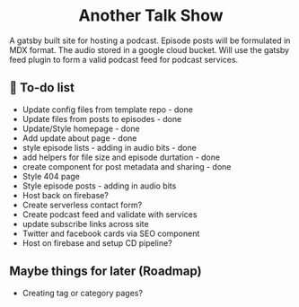 <h1 align="center">
Another Talk Show
</h1>
<p>A gatsby built site for hosting a podcast. Episode posts will be formulated in MDX format. The audio stored in a google cloud bucket. Will use the gatsby feed plugin to form a valid podcast feed for podcast services.</p>

## 🚀 To-do list

- Update config files from template repo - done
- Update files from posts to episodes - done
- Update/Style homepage - done
- Add update about page - done
- style episode lists - adding in audio bits - done
- add helpers for file size and episode durtation - done
- create component for post metadata and sharing - done
- Style 404 page
- Style episode posts - adding in audio bits
- Host back on firebase?
- Create serverless contact form?
- Create podcast feed and validate with services
- update subscribe links across site
- Twitter and facebook cards via SEO component
- Host on firebase and setup CD pipeline?

## Maybe things for later (Roadmap)

- Creating tag or category pages?
